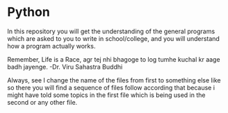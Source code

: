 # Python
In this repository you will get the understanding of the general programs which are asked to you to write in school/college, and you will understand how a program actually works.

Remember, Life is a Race, agr tej nhi bhagoge to log tumhe kuchal kr aage badh jayenge.    -Dr. Viru Sahastra Buddhi

Always, see I change the name of the files from first to something else like so there you will find a sequence of files follow according that because i might have told some topics in the first file which is being used in the second or any other file.
